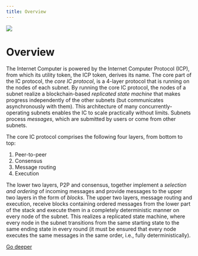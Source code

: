 ```yaml
---
title: Overview
---
```


![](/img/how-it-works/core_protocol_layers.png)

# Overview

The Internet Computer is powered by the Internet Computer Protocol (ICP), from which its utility token, the ICP token, derives its name.
The core part of the IC protocol, the *core IC protocol*, is a 4-layer protocol that is running on the nodes of each subnet.
By running the core IC protocol, the nodes of a subnet realize a blockchain-based *replicated state machine* that makes progress independently of the other subnets (but communicates asynchronously with them).
This architecture of many concurrently-operating subnets enables the IC to scale practically without limits.
Subnets process *messages*, which are submitted by users or come from other subnets.

The core IC protocol comprises the following four layers, from bottom to top:
1. Peer-to-peer
2. Consensus
3. Message routing
4. Execution

The lower two layers, P2P and consensus, together implement a *selection and ordering* of incoming messages and provide messages to the upper two layers in the form of *blocks*.
The upper two layers, message routing and execution, receive blocks containing ordered messages from the lower part of the stack and execute them in a completely deterministic manner on every node of the subnet.
This realizes a replicated state machine, where every node in the subnet transitions from the same starting state to the same ending state in every round (it must be ensured that every node executes the same messages in the same order, i.e., fully deterministically).

[Go deeper](/how-it-works/core-ic-protocol-overview/)

